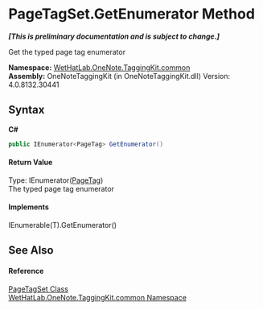# PageTagSet.GetEnumerator Method 
 _**\[This is preliminary documentation and is subject to change.\]**_

Get the typed page tag enumerator

**Namespace:**&nbsp;<a href="bcdbab9c-63d1-48a4-6937-af53fb8d9a55">WetHatLab.OneNote.TaggingKit.common</a><br />**Assembly:**&nbsp;OneNoteTaggingKit (in OneNoteTaggingKit.dll) Version: 4.0.8132.30441

## Syntax

**C#**<br />
``` C#
public IEnumerator<PageTag> GetEnumerator()
```


#### Return Value
Type: IEnumerator(<a href="81c6e496-d51e-9c76-3ed6-ab5e11c9381c">PageTag</a>)<br />The typed page tag enumerator

#### Implements
IEnumerable(T).GetEnumerator()<br />

## See Also


#### Reference
<a href="554491c7-28c3-9873-8c41-84e47e982ada">PageTagSet Class</a><br /><a href="bcdbab9c-63d1-48a4-6937-af53fb8d9a55">WetHatLab.OneNote.TaggingKit.common Namespace</a><br />